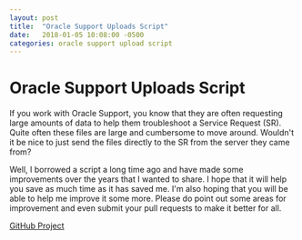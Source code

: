 ```yaml
---
layout: post
title:  "Oracle Support Uploads Script"
date:   2018-01-05 10:08:00 -0500
categories: oracle support upload script
---
```


# Oracle Support Uploads Script
If you work with Oracle Support, you know that they are often requesting large amounts of data
to help them troubleshoot a Service Request (SR). Quite often these files are large and 
cumbersome to move around. Wouldn't it be nice to just send the files directly to the SR from
the server they came from? 

Well, I borrowed a script a long time ago and have made some improvements
over the years that I wanted to share. I hope that it will help you save as much time as it has saved
me. I'm also hoping that you will be able to help me improve it some more. Please do point out some
areas for improvement and even submit your pull requests to make it better for all. 

[GitHub Project](https://github.com/jdthiele/oracle_support_upload)
